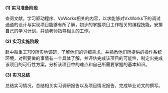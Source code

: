 **(1) 实习准备阶段**

查阅文献，学习驱动程序、VxWorks相关的内容，以求能够对VxWorks下的调试通道的设计与实现项目能够有所了解，初步的掌握项目工作相关的编程技能。安排自己的学习计划，并请老师指导相关的工作。



**(2) 实习实施阶段**

赴中船重工709所实地调研，了解他们的详细需求，并熟悉他们所提供的操作系统环境，对所要做的事情有一个具体了解，并评估完成该项目的可能性，制定出完成该项目的可行性方案。分析该项目中的难点和自己所需要掌握的基本知识。



**(3) 实习总结**

总结实习情况，总结相关实习调研报告以及项目情况报告，完成毕业论文的撰写。



